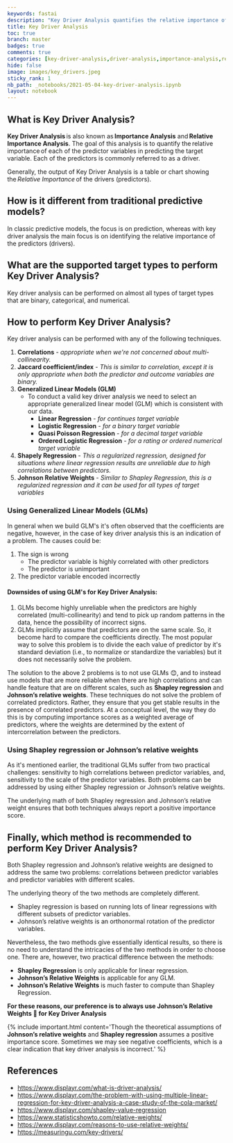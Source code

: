```yaml
---
keywords: fastai
description: "Key Driver Analysis quantifies the relative importance of each of the predictor variables in predicting the target variable"
title: Key Driver Analysis
toc: true 
branch: master
badges: true
comments: true
categories: [key-driver-analysis,driver-analysis,importance-analysis,relative-importance-analysis,johnson-relative-weights,shapley-regression]
hide: false
image: images/key_drivers.jpeg
sticky_rank: 1
nb_path: _notebooks/2021-05-04-key-driver-analysis.ipynb
layout: notebook
---
```


<!--
#################################################
### THIS FILE WAS AUTOGENERATED! DO NOT EDIT! ###
#################################################
# file to edit: _notebooks/2021-05-04-key-driver-analysis.ipynb
-->

<div class="container" id="notebook-container">
        
<div class="cell border-box-sizing text_cell rendered"><div class="inner_cell">
<div class="text_cell_render border-box-sizing rendered_html">
<h2 id="What-is-Key-Driver-Analysis?">What is Key Driver Analysis?<a class="anchor-link" href="#What-is-Key-Driver-Analysis?"> </a></h2><p><strong>Key Driver Analysis</strong> is also known as <strong>Importance Analysis</strong> and <strong>Relative Importance Analysis</strong>. The goal of this analysis is to quantify the relative importance of each of the predictor variables in predicting the target variable. Each of the predictors is commonly referred to as a driver.</p>
<p>Generally, the output of Key Driver Analysis is a table or chart showing the <em>Relative Importance</em> of the drivers (predictors).</p>

</div>
</div>
</div>
<div class="cell border-box-sizing text_cell rendered"><div class="inner_cell">
<div class="text_cell_render border-box-sizing rendered_html">
<h2 id="How-is-it-different-from-traditional-predictive-models?">How is it different from traditional predictive models?<a class="anchor-link" href="#How-is-it-different-from-traditional-predictive-models?"> </a></h2><p>In classic predictive models, the focus is on prediction, whereas with key driver analysis the main focus is on identifying the relative importance of the predictors (drivers).</p>

</div>
</div>
</div>
<div class="cell border-box-sizing text_cell rendered"><div class="inner_cell">
<div class="text_cell_render border-box-sizing rendered_html">
<h2 id="What-are-the-supported-target-types-to-perform-Key-Driver-Analysis?">What are the supported target types to perform Key Driver Analysis?<a class="anchor-link" href="#What-are-the-supported-target-types-to-perform-Key-Driver-Analysis?"> </a></h2><p>Key driver analysis can be performed on almost all types of target types that are binary, categorical, and numerical.</p>

</div>
</div>
</div>
<div class="cell border-box-sizing text_cell rendered"><div class="inner_cell">
<div class="text_cell_render border-box-sizing rendered_html">
<h2 id="How-to-perform-Key-Driver-Analysis?">How to perform Key Driver Analysis?<a class="anchor-link" href="#How-to-perform-Key-Driver-Analysis?"> </a></h2><p>Key driver analysis can be performed with any of the following techniques.</p>
<ol>
<li><strong>Correlations</strong> - <em>appropriate when we're not concerned about multi-collinearity.</em></li>
<li><strong>Jaccard coefficient/index</strong> - <em>This is similar to correlation, except it is only appropriate when both the predictor and outcome variables are binary.</em></li>
<li><strong>Generalized Linear Models (GLM)</strong><ul>
<li>To conduct a valid key driver analysis we need to select an appropriate generalized linear model (GLM) which is consistent with our data. <ul>
<li><strong>Linear Regression</strong> <em>- for continues target variable</em></li>
<li><strong>Logistic Regression</strong> <em>- for a binary target variable </em></li>
<li><strong>Quasi Poisson Regression</strong> <em>- for a decimal target variable </em></li>
<li><strong>Ordered Logistic Regression</strong> <em>- for a rating or ordered numerical target variable</em></li>
</ul>
</li>
</ul>
</li>
<li><strong>Shapely Regression</strong> - <em>This a regularized regression, designed for situations where linear regression results are unreliable due to high correlations between predictors.</em></li>
<li><strong>Johnson Relative Weights</strong> - <em>Similar to Shapley Regression, this is a regularized regression and it can be used for all types of target variables</em></li>
</ol>

</div>
</div>
</div>
<div class="cell border-box-sizing text_cell rendered"><div class="inner_cell">
<div class="text_cell_render border-box-sizing rendered_html">
<h3 id="Using-Generalized-Linear-Models-(GLMs)">Using Generalized Linear Models (GLMs)<a class="anchor-link" href="#Using-Generalized-Linear-Models-(GLMs)"> </a></h3><p>In general when we build GLM's it's often observed that the coefficients are negative, however, in the case of key driver analysis this is an indication of a problem.
The causes could be:</p>
<ol>
<li>The sign is wrong<ul>
<li>The predictor variable is highly correlated with other predictors</li>
<li>The predictor is unimportant</li>
</ul>
</li>
<li>The predictor variable encoded incorrectly</li>
</ol>
<h4 id="Downsides-of-using-GLM's-for-Key-Driver-Analysis:">Downsides of using GLM's for Key Driver Analysis:<a class="anchor-link" href="#Downsides-of-using-GLM's-for-Key-Driver-Analysis:"> </a></h4><ol>
<li>GLMs become highly unreliable when the predictors are highly correlated (multi-collinearity) and tend to pick up random patterns in the data, hence the possibility of incorrect signs.</li>
<li>GLMs implicitly assume that predictors are on the same scale. So, it become hard to compare the coefficients directly. The most popular way to solve this problem is to divide the each value of predictor by it's standard deviation (i.e., to normalize or standardize the variables) but it does not necessarily solve the problem.</li>
</ol>
<p>The solution to the above 2 problems is to not use GLMs 😊, and to instead use models that are more reliable when there are high correlations and can handle feature that are on different scales, such as <strong>Shapley regression</strong> and <strong>Johnson’s relative weights</strong>. These techniques do not solve the problem of correlated predictors. Rather, they ensure that you get stable results in the presence of correlated predictors. At a conceptual level, the way they do this is by computing importance scores as a weighted average of predictors, where the weights are determined by the extent of intercorrelation between the predictors.</p>

</div>
</div>
</div>
<div class="cell border-box-sizing text_cell rendered"><div class="inner_cell">
<div class="text_cell_render border-box-sizing rendered_html">
<h3 id="Using-Shapley-regression-or-Johnson&#8217;s-relative-weights">Using Shapley regression or Johnson&#8217;s relative weights<a class="anchor-link" href="#Using-Shapley-regression-or-Johnson&#8217;s-relative-weights"> </a></h3><p>As it's mentioned earlier, the traditional GLMs suffer from two practical challenges: sensitivity to high correlations between predictor variables, and, sensitivity to the scale of the predictor variables. Both problems can be addressed by using either Shapley regression or Johnson’s relative weights.</p>
<p>The underlying math of both Shapley regression and Johnson’s relative weight ensures that both techniques always report a positive importance score.</p>

</div>
</div>
</div>
<div class="cell border-box-sizing text_cell rendered"><div class="inner_cell">
<div class="text_cell_render border-box-sizing rendered_html">
<h2 id="Finally,-which-method-is-recommended-to-perform-Key-Driver-Analysis?">Finally, which method is recommended to perform Key Driver Analysis?<a class="anchor-link" href="#Finally,-which-method-is-recommended-to-perform-Key-Driver-Analysis?"> </a></h2><p>Both Shapley regression and Johnson’s relative weights are designed to address the same two problems: correlations between predictor variables and predictor variables with different scales.</p>
<p>The underlying theory of the two methods are completely different.</p>
<ul>
<li>Shapley regression is based on running lots of linear regressions with different subsets of predictor variables. </li>
<li>Johnson’s relative weights is an orthonormal rotation of the predictor variables.</li>
</ul>
<p>Nevertheless, the two methods give essentially identical results, so there is no need to understand the intricacies of the two methods in order to choose one.
There are, however, two practical difference between the methods:</p>
<ul>
<li><strong>Shapley Regression</strong> is only applicable for linear regression. </li>
<li><strong>Johnson’s Relative Weights</strong> is applicable for any GLM.</li>
<li><strong>Johnson’s Relative Weights</strong> is much faster to compute than Shapley Regression.</li>
</ul>
<p><strong>For these reasons, our preference is to always use Johnson’s Relative Weights 💪 for Key Driver Analysis</strong></p>

</div>
</div>
</div>
<div class="cell border-box-sizing text_cell rendered"><div class="inner_cell">
<div class="text_cell_render border-box-sizing rendered_html">
<p>{% include important.html content='Though the theoretical assumptions of <strong>Johnson’s relative weights</strong> and <strong>Shapley regression</strong> assumes a positive importance score. Sometimes we may see negative coefficients, which is a clear indication that key driver analysis is incorrect.' %}</p>

</div>
</div>
</div>
<div class="cell border-box-sizing text_cell rendered"><div class="inner_cell">
<div class="text_cell_render border-box-sizing rendered_html">
<h2 id="References">References<a class="anchor-link" href="#References"> </a></h2><ul>
<li><a href="https://www.displayr.com/what-is-driver-analysis/">https://www.displayr.com/what-is-driver-analysis/</a></li>
<li><a href="https://www.displayr.com/the-problem-with-using-multiple-linear-regression-for-key-driver-analysis-a-case-study-of-the-cola-market/">https://www.displayr.com/the-problem-with-using-multiple-linear-regression-for-key-driver-analysis-a-case-study-of-the-cola-market/</a></li>
<li><a href="https://www.displayr.com/shapley-value-regression">https://www.displayr.com/shapley-value-regression</a></li>
<li><a href="https://www.statisticshowto.com/relative-weights/">https://www.statisticshowto.com/relative-weights/</a></li>
<li><a href="https://www.displayr.com/reasons-to-use-relative-weights/">https://www.displayr.com/reasons-to-use-relative-weights/</a></li>
<li><a href="https://measuringu.com/key-drivers/">https://measuringu.com/key-drivers/</a></li>
</ul>

</div>
</div>
</div>
</div>
 

